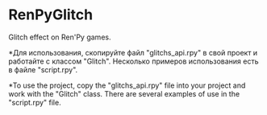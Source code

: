 # RenPyGlitch
 Glitch effect on Ren'Py games.

*Для использования, скопируйте файл "glitchs_api.rpy" в свой проект и работайте с классом "Glitch". Несколько примеров использования есть в файле "script.rpy".

*To use the project, copy the "glitchs_api.rpy" file into your project and work with the "Glitch" class. There are several examples of use in the "script.rpy" file.